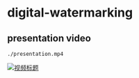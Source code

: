 # digital-watermarking

## presentation video

``
./presentation.mp4
``

[![视频标题](https://img.youtube.com/vi/视频ID/hqdefault.jpg)](./presentation.mp4)
